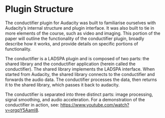 Plugin Structure
=====================

The conductifier plugin for Audacity was built to familiarise ourselves with Audacity’s internal structure and plugin interface. It was also built to tie in more elements of the course, such as video and imaging. This portion of the paper will outline the functionality of the conductifier plugin, broadly describe how it works, and provide details on specific portions of functionality.

The conductifier is a LADSPA plugin and is composed of two parts: the shared library and the conductifier application (herein called the conductifier). The shared library implements the LADSPA interface. When started from Audacity, the shared library connects to the conductifier and forwards the audio data. The conductifier processes the data, then returns it to the shared library, which passes it back to audacity.

The conductifier is separated into three distinct parts: image processing, signal smoothing, and audio acceleration. For a demonstration of the conductifier in action, see: https://www.youtube.com/watch?v=orgqY5Aaml8.

